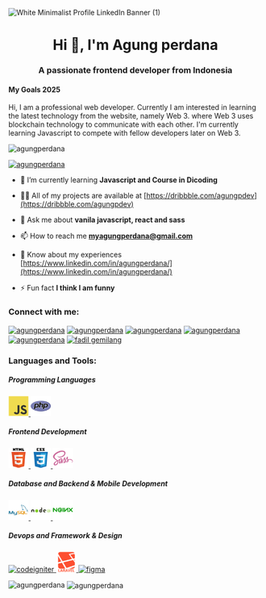 ![White Minimalist Profile LinkedIn Banner (1)](https://user-images.githubusercontent.com/50897936/198192846-f0b7ddea-8dd8-498a-b3cc-0bbda087d8c9.png)


<h1 align="center">Hi 👋, I'm Agung perdana</h1>
<h3 align="center">A passionate frontend developer from Indonesia</h3>
<h4>My Goals 2025</h4>
<p>Hi, I am a professional web developer. Currently I am interested in learning the latest technology from the website, namely Web 3. where Web 3 uses blockchain technology to communicate with each other. I'm currently learning Javascript to compete with fellow developers later on Web 3.</p>

<p align="left"> <img src="https://komarev.com/ghpvc/?username=agungpdev&label=Profile%20views&color=0e75b6&style=flat" alt="agungperdana" /> </p>

<p align="left"> <a href="https://twitter.com/agungpdev" target="blank"><img src="https://img.shields.io/twitter/follow/agungpdev?logo=twitter&style=for-the-badge" alt="agungperdana" /></a> </p>

- 🌱 I’m currently learning **Javascript and Course in Dicoding**

- 👨‍💻 All of my projects are available at [https://dribbble.com/agungpdev](https://dribbble.com/agungpdev)

- 💬 Ask me about **vanila javascript, react and sass**

- 📫 How to reach me **myagungperdana@gmail.com**

- 📄 Know about my experiences [https://www.linkedin.com/in/agungperdana/](https://www.linkedin.com/in/agungperdana/)

- ⚡ Fun fact **I think I am funny**

<h3 align="left">Connect with me:</h3>
<p align="left">
<a href="https://codepen.io/fadilgemilang" target="blank"><img align="center" src="https://raw.githubusercontent.com/rahuldkjain/github-profile-readme-generator/master/src/images/icons/Social/codepen.svg" alt="agungperdana" height="30" width="40" /></a>
<a href="https://twitter.com/agungpdev" target="blank"><img align="center" src="https://raw.githubusercontent.com/rahuldkjain/github-profile-readme-generator/master/src/images/icons/Social/twitter.svg" alt="agungperdana" height="30" width="40" /></a>
<a href="https://linkedin.com/in/agungperdana" target="blank"><img align="center" src="https://raw.githubusercontent.com/rahuldkjain/github-profile-readme-generator/master/src/images/icons/Social/linked-in-alt.svg" alt="agungperdana" height="30" width="40" /></a>
<a href="https://instagram.com/agungpdev" target="blank"><img align="center" src="https://raw.githubusercontent.com/rahuldkjain/github-profile-readme-generator/master/src/images/icons/Social/instagram.svg" alt="agungperdana" height="30" width="40" /></a>
<a href="https://dribbble.com/agungpdev" target="blank"><img align="center" src="https://raw.githubusercontent.com/rahuldkjain/github-profile-readme-generator/master/src/images/icons/Social/dribbble.svg" alt="agungperdana" height="30" width="40" /></a>
<a href="https://www.youtube.com/c/fadil gemilang" target="blank"><img align="center" src="https://raw.githubusercontent.com/rahuldkjain/github-profile-readme-generator/master/src/images/icons/Social/youtube.svg" alt="fadil gemilang" height="30" width="40" /></a>
</p>

<h3 align="left">Languages and Tools:</h3>
<h5>Programming Languages</h5>
<p>
<a href="https://developer.mozilla.org/en-US/docs/Web/JavaScript" target="_blank" rel="noreferrer"> <img src="https://raw.githubusercontent.com/devicons/devicon/master/icons/javascript/javascript-original.svg" alt="javascript" width="40" height="40"/> </a>
<a href="https://www.php.net" target="_blank" rel="noreferrer"> <img src="https://raw.githubusercontent.com/devicons/devicon/master/icons/php/php-original.svg" alt="php" width="40" height="40"/> </a>
</p>
<h5>Frontend Development</h5>
<p>
<a href="https://www.w3.org/html/" target="_blank" rel="noreferrer"> <img src="https://raw.githubusercontent.com/devicons/devicon/master/icons/html5/html5-original-wordmark.svg" alt="html5" width="40" height="40"/> </a> 
<a href="https://www.w3schools.com/css/" target="_blank" rel="noreferrer"> <img src="https://raw.githubusercontent.com/devicons/devicon/master/icons/css3/css3-original-wordmark.svg" alt="css3" width="40" height="40"/> </a>
<a href="https://sass-lang.com" target="_blank" rel="noreferrer"> <img src="https://raw.githubusercontent.com/devicons/devicon/master/icons/sass/sass-original.svg" alt="sass" width="40" height="40"/> </a>
</p>
<h5>Database and Backend & Mobile Development</h5>
<p>
<a href="https://www.mysql.com/" target="_blank" rel="noreferrer"> <img src="https://raw.githubusercontent.com/devicons/devicon/master/icons/mysql/mysql-original-wordmark.svg" alt="mysql" width="40" height="40"/> </a>
<a href="https://nodejs.org" target="_blank" rel="noreferrer"> <img src="https://raw.githubusercontent.com/devicons/devicon/master/icons/nodejs/nodejs-original-wordmark.svg" alt="nodejs" width="40" height="40"/> </a>
<a href="https://www.nginx.com" target="_blank" rel="noreferrer"> <img src="https://raw.githubusercontent.com/devicons/devicon/master/icons/nginx/nginx-original.svg" alt="nginx" width="40" height="40"/> </a>
</p>
<h5>Devops and Framework & Design</h5>
<p align="left"> </a> <a href="https://codeigniter.com" target="_blank" rel="noreferrer"> <img src="https://cdn.worldvectorlogo.com/logos/codeigniter.svg" alt="codeigniter" width="40" height="40"/> </a>
<a href="https://laravel.com/" target="_blank" rel="noreferrer"> <img src="https://raw.githubusercontent.com/devicons/devicon/master/icons/laravel/laravel-plain-wordmark.svg" alt="laravel" width="40" height="40"/> </a>
<a href="https://www.figma.com/" target="_blank" rel="noreferrer"> <img src="https://www.vectorlogo.zone/logos/figma/figma-icon.svg" alt="figma" width="40" height="40"/></a>
</p>

<p><img align="left" src="https://github-readme-stats.vercel.app/api/top-langs?username=agungpdev&show_icons=true&locale=en&layout=compact" alt="agungperdana" /></p>

<p>&nbsp;<img align="center" src="https://github-readme-stats.vercel.app/api?username=agungpdev&show_icons=true&locale=en" alt="agungperdana" /></p>

